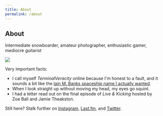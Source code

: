 ```yaml
---
title: About
permalink: /about
---
```


<section class="grid" id="about">

<h1>About</h1>

<p class="description">Intermediate snowboarder, amateur photographer, enthusiastic gamer, mediocre guitarist</p>

<img src="/assets/about/neil.jpg" class="full-width">

<p>Very important facts:</p>

<ul>
	<li>I call myself <em>TerminalVeracity</em> online because I'm honest to a fault, and it sounds a bit like the <a href="https://theculture.fandom.com/wiki/List_of_spacecraft#Novels">Iain M. Banks spaceship name I actually wanted</a>.</li>
	<li>When I look straight up without moving my head, my eyes go squint.</li>
	<li>I had a letter read out on the final episode of <em>Live & Kicking</em> hosted by Zoe Ball and Jamie Theakston.</li>
</ul>

<p>Still here? Stalk further on <a href="https://www.instagram.com/terminalveracity/">Instagram</a>, <a href="https://www.last.fm/user/deepthought">Last.fm</a>, and <a href="https://twitter.com/neildawson">Twitter</a>.</p>

</section>